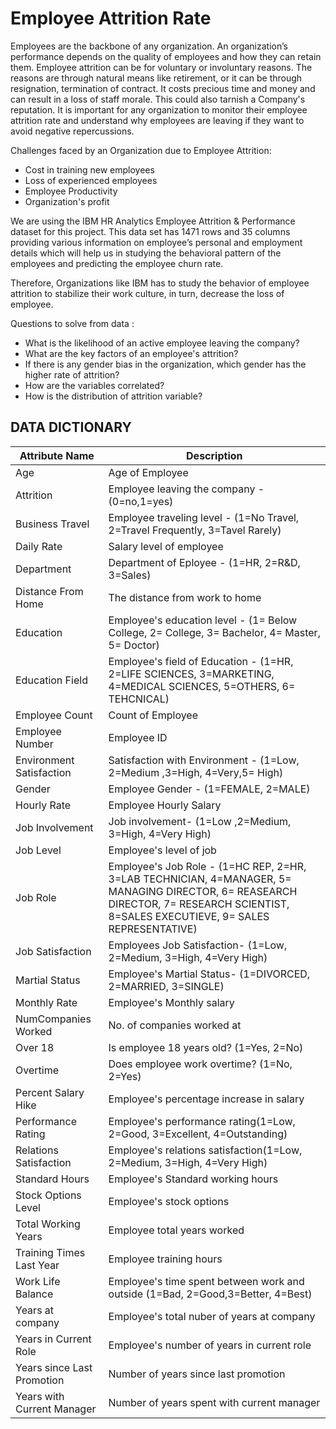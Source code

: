 # Employee Attrition Rate

Employees are the backbone of any organization. An organization’s performance depends on the quality of employees and how they can retain them. Employee attrition can be for voluntary or involuntary reasons.
The reasons are through natural means like retirement, or it can be through resignation, termination of contract. It costs precious time and money and can result in a loss of staff morale. This could also tarnish a Company's reputation.
It is important for any organization to monitor their employee attrition rate and understand why employees are leaving if they want to avoid negative repercussions.

Challenges faced by an Organization due to Employee Attrition:
- Cost in training new employees
- Loss of experienced employees
- Employee Productivity
- Organization's profit

We are using the IBM HR Analytics Employee Attrition & Performance dataset for this project. This data set has 1471 rows and 35 columns providing various information on employee’s personal and employment details which will help us in studying the behavioral pattern of the employees and predicting the employee churn rate.

Therefore, Organizations like IBM has to study the behavior of employee attrition to stabilize their work culture, in turn, decrease the loss of employee.

Questions to solve from data :
- What is the likelihood of an active employee leaving the company?
- What are the key factors of an employee's attrition?
- If there is any gender bias in the organization, which gender has the higher rate of attrition?
- How are the variables correlated?
- How is the distribution of attrition variable?



## DATA DICTIONARY

Attribute Name | Description
------------ | -------------
Age | Age of Employee
Attrition | Employee leaving the company - (0=no,1=yes)
Business Travel | Employee traveling level - (1=No Travel, 2=Travel Frequently, 3=Tavel Rarely)
Daily Rate | Salary level of employee 
Department | Department of Eployee - (1=HR, 2=R&D, 3=Sales)
Distance From Home | The distance from work to home
Education | Employee's education level - (1= Below College, 2= College, 3= Bachelor, 4= Master, 5= Doctor)
Education Field | Employee's field of Education - (1=HR, 2=LIFE SCIENCES, 3=MARKETING, 4=MEDICAL SCIENCES, 5=OTHERS, 6= TEHCNICAL)
Employee Count | Count of Employee
Employee Number| Employee ID 
Environment Satisfaction | Satisfaction with Environment - (1=Low, 2=Medium ,3=High, 4=Very,5= High)
Gender | Employee Gender - (1=FEMALE, 2=MALE) 
Hourly Rate | Employee Hourly Salary 
Job Involvement | Job involvement- (1=Low ,2=Medium, 3=High, 4=Very High)
Job Level | Employee's level of job
Job Role | Employee's Job Role - (1=HC REP, 2=HR, 3=LAB TECHNICIAN, 4=MANAGER, 5= MANAGING DIRECTOR, 6= REASEARCH DIRECTOR, 7= RESEARCH SCIENTIST, 8=SALES EXECUTIEVE, 9= SALES REPRESENTATIVE)
Job Satisfaction | Employees Job Satisfaction- (1=Low, 2=Medium, 3=High, 4=Very High)
Martial Status | Employee's Martial Status- (1=DIVORCED, 2=MARRIED, 3=SINGLE)
Monthly Rate | Employee's Monthly salary 
NumCompanies Worked | No. of companies worked at
Over 18 | Is employee 18 years old? (1=Yes, 2=No)
Overtime | Does employee work overtime? (1=No, 2=Yes)
Percent Salary Hike | Employee's percentage increase in salary
Performance Rating | Employee's performance rating(1=Low, 2=Good, 3=Excellent, 4=Outstanding)
Relations Satisfaction | Employee's relations satisfaction(1=Low, 2=Medium, 3=High, 4=Very High)
Standard Hours | Employee's Standard working hours
Stock Options Level | Employee's stock options
Total Working Years | Employee total years worked
Training Times Last Year | Employee training hours
Work Life Balance | Employee's time spent between work and outside (1=Bad, 2=Good,3=Better, 4=Best)
Years at company | Employee's total nuber of years at company
Years in Current Role | Employee's number of years in current role
Years since Last Promotion | Number of years since last promotion
Years with Current Manager | Number of years spent with current manager
